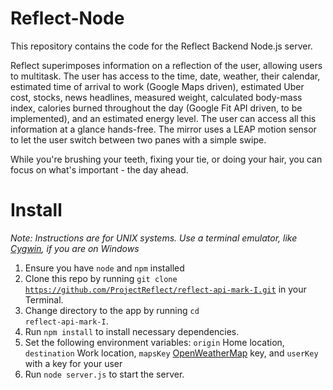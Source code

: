 # Reflect-Node
This repository contains the code for the Reflect Backend Node.js server.

Reflect superimposes information on a reflection of the user, allowing users to multitask. The user has access to the time, date, weather, their calendar, estimated time of arrival to work (Google Maps driven), estimated Uber cost, stocks, news headlines, measured weight, calculated body-mass index, calories burned throughout the day (Google Fit API driven, to be implemented), and an estimated energy level. The user can access all this information at a glance hands-free. The mirror uses a LEAP motion sensor to let the user switch between two panes with a simple swipe.

While you're brushing your teeth, fixing your tie, or doing your hair, you can focus on what's important - the day ahead.

# Install
<i>Note: Instructions are for UNIX systems. Use a terminal emulator, like <a href="https://www.cygwin.com/">Cygwin</a>, if you are on Windows</i>
 1. Ensure you have <code>node</code> and <code>npm</code> installed
 2. Clone this repo by running <code>git clone https://github.com/ProjectReflect/reflect-api-mark-I.git</code> in your Terminal.
 3. Change directory to the app by running <code>cd reflect-api-mark-I</code>.
 4. Run <code>npm install</code> to install necessary dependencies.
 5. Set the following environment variables: <code>origin</code> Home location, <code>destination</code> Work location, <code>mapsKey</code> <a href="http://openweathermap.org/api">OpenWeatherMap</a> key, and <code>userKey</code> with a key for your user
 6. Run <code>node server.js</code> to start the server.
